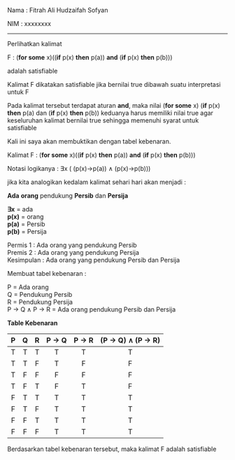 Nama : Fitrah Ali Hudzaifah Sofyan

NIM : xxxxxxxx


---

Perlihatkan kalimat 

F : (**for some** x)((**if** p(x) **then** p(a)) **and** (**if** p(x) **then** p(b))) 

adalah satisfiable

Kalimat F dikatakan satisfiable jika bernilai true dibawah suatu interpretasi untuk F

Pada kalimat tersebut terdapat aturan **and**, maka nilai  (**for some** x) (**if** p(x) **then** p(a) dan (**if** p(x) **then** p(b)) keduanya harus memiliki nilai true agar keseluruhan kalimat bernilai true sehingga memenuhi syarat untuk satisfiable

Kali ini saya akan membuktikan dengan tabel kebenaran.

Kalimat F : (**for some** x)((**if** p(x) **then** p(a)) **and** (**if** p(x) **then** p(b))) 

Notasi logikanya : ∃x ( (p(x)→p(a)) ∧ (p(x)→p(b)))

jika kita analogikan kedalam kalimat sehari hari akan menjadi :

__Ada__  **orang** pendukung **Persib** dan **Persija**

**∃x** = ada  
**p(x)** = orang  
**p(a)** = Persib  
**p(b)** = Persija  

Permis 1 : Ada orang yang pendukung Persib  
Premis 2 : Ada orang yang pendukung Persija  
Kesimpulan : Ada orang yang pendukung Persib dan Persija

Membuat tabel kebenaran :

P = Ada orang  
Q = Pendukung Persib  
R = Pendukung Persija  
P → Q ∧ P → R = Ada orang pendukung Persib dan Persija

**Table Kebenaran**

| P | Q | R | P → Q | P → R | (P → Q) ∧ (P → R) |
|:-:|:-:|:-:|:-----:|:-----:|:-----------------:|
| T | T | T |   T   |   T   |         T         |
| T | T | F |   T   |   F   |         F         |
| T | F | F |   F   |   F   |         F         |
| T | F | T |   F   |   T   |         F         |
| F | T | T |   T   |   T   |         T         |
| F | T | F |   T   |   T   |         T         |
| F | F | T |   T   |   T   |         T         |
| F | F | F |   T   |   T   |         T         |

Berdasarkan tabel kebenaran tersebut, maka kalimat F adalah satisfiable

